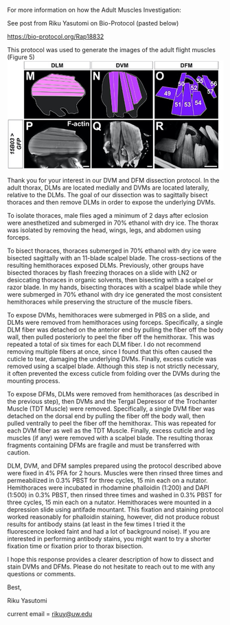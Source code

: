 
For more information on how the Adult Muscles Investigation: 

See post from Riku Yasutomi on Bio-Protocol (pasted below)

https://bio-protocol.org/Rap18832

This protocol was used to generate the images of the adult flight muscles (Figure 5) 
![alt text](https://github.com/HariharanLab/Everetts_Worley_Yasutomi/blob/master/AdultMuscle/AdultMuscle.jpg?raw=true)



Thank you for your interest in our DVM and DFM dissection protocol. In the adult thorax, DLMs are located medially and DVMs are located laterally, relative to the DLMs. The goal of our dissection was to sagittally bisect thoraces and then remove DLMs in order to expose the underlying DVMs.

To isolate thoraces, male flies aged a minimum of 2 days after eclosion were anesthetized and submerged in 70% ethanol with dry ice. The thorax was isolated by removing the head, wings, legs, and abdomen using forceps.

To bisect thoraces, thoraces submerged in 70% ethanol with dry ice were bisected sagittally with an 11-blade scalpel blade. The cross-sections of the resulting hemithoraces exposed DLMs. Previously, other groups have bisected thoraces by flash freezing thoraces on a slide with LN2 or desiccating thoraces in organic solvents, then bisecting with a scalpel or razor blade. In my hands, bisecting thoraces with a scalpel blade while they were submerged in 70% ethanol with dry ice generated the most consistent hemithoraces while preserving the structure of the muscle fibers.

To expose DVMs, hemithoraces were submerged in PBS on a slide, and DLMs were removed from hemithoraces using forceps. Specifically, a single DLM fiber was detached on the anterior end by pulling the fiber off the body wall, then pulled posteriorly to peel the fiber off the hemithorax. This was repeated a total of six times for each DLM fiber. I do not recommend removing multiple fibers at once, since I found that this often caused the cuticle to tear, damaging the underlying DVMs. Finally, excess cuticle was removed using a scalpel blade. Although this step is not strictly necessary, it often prevented the excess cuticle from folding over the DVMs during the mounting process.

To expose DFMs, DLMs were removed from hemithoraces (as described in the previous step), then DVMs and the Tergal Depressor of the Trochanter Muscle (TDT Muscle) were removed. Specifically, a single DVM fiber was detached on the dorsal end by pulling the fiber off the body wall, then pulled ventrally to peel the fiber off the hemithorax. This was repeated for each DVM fiber as well as the TDT Muscle. Finally, excess cuticle and leg muscles (if any) were removed with a scalpel blade. The resulting thorax fragments containing DFMs are fragile and must be transferred with caution.

DLM, DVM, and DFM samples prepared using the protocol described above were fixed in 4% PFA for 2 hours. Muscles were then rinsed three times and permeabilized in 0.3% PBST for three cycles, 15 min each on a nutator. Hemithoraces were incubated in rhodamine phalloidin (1:200) and DAPI (1:500) in 0.3% PBST, then rinsed three times and washed in 0.3% PBST for three cycles, 15 min each on a nutator. Hemithoraces were mounted in a depression slide using antifade mountant. This fixation and staining protocol worked reasonably for phalloidin staining, however, did not produce robust results for antibody stains (at least in the few times I tried it the fluorescence looked faint and had a lot of background noise). If you are interested in performing antibody stains, you might want to try a shorter fixation time or fixation prior to thorax bisection.

I hope this response provides a clearer description of how to dissect and stain DVMs and DFMs. Please do not hesitate to reach out to me with any questions or comments.

Best,

Riku Yasutomi

current email = rikuy@uw.edu
